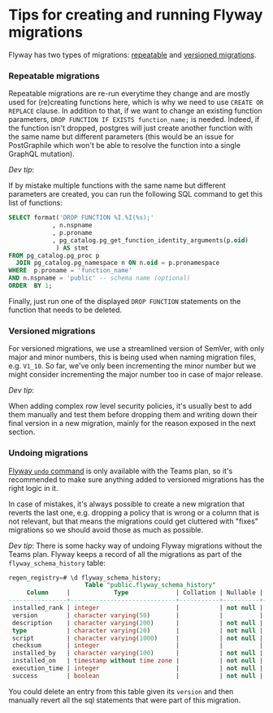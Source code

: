 # Tips for creating and running Flyway migrations

Flyway has two types of migrations: [repeatable](https://flywaydb.org/documentation/concepts/migrations#repeatable-migrations) and [versioned migrations](https://flywaydb.org/documentation/concepts/migrations#versioned-migrations). 

### Repeatable migrations

Repeatable migrations are re-run everytime they change and are mostly used for (re)creating functions here, which is why we need to use `CREATE OR REPLACE` clause. In addition to that, if we want to change an existing function parameters, `DROP FUNCTION IF EXISTS function_name;` is needed. Indeed, if the function isn't dropped, postgres will just create another function with the same name but different parameters (this would be an issue for PostGraphile which won't be able to resolve the function into a single GraphQL mutation).

*Dev tip*:

If by mistake multiple functions with the same name but different parameters are created, you can run the following SQL command to get this list of functions:

```sql
SELECT format('DROP FUNCTION %I.%I(%s);'
            , n.nspname
            , p.proname
            , pg_catalog.pg_get_function_identity_arguments(p.oid)
             ) AS stmt
FROM pg_catalog.pg_proc p
  JOIN pg_catalog.pg_namespace n ON n.oid = p.pronamespace
WHERE  p.proname = 'function_name'
AND n.nspname = 'public' -- schema name (optional)
ORDER  BY 1;
```

Finally, just run one of the displayed `DROP FUNCTION` statements on the function that needs to be deleted.

### Versioned migrations

For versioned migrations, we use a streamlined version of SemVer, with only major and minor numbers, this is being used when naming migration files, e.g. `V1_10`. So far, we've only been incrementing the minor number but we might consider incrementing the major number too in case of major release.

*Dev tip*:

When adding complex row level security policies, it's usually best to add them manually and test them before dropping them and writing down their final version in a new migration, mainly for the reason exposed in the next section.

### Undoing migrations

[Flyway `undo` command](https://flywaydb.org/documentation/command/undo) is only available with the Teams plan, so it's recommended to make sure anything added to versioned migrations has the right logic in it.

In case of mistakes, it's always possible to create a new migration that reverts the last one, e.g. dropping a policy that is wrong or a column that is not relevant, but that means the migrations could get cluttered with "fixes" migrations so we should avoid those as much as possible.

*Dev tip*:
There is some hacky way of undoing Flyway migrations without the Teams plan.
Flyway keeps a record of all the migrations as part of the `flyway_schema_history` table:

```sql
regen_registry=# \d flyway_schema_history;
                     Table "public.flyway_schema_history"
     Column     |            Type             | Collation | Nullable | Default 
----------------+-----------------------------+-----------+----------+---------
 installed_rank | integer                     |           | not null | 
 version        | character varying(50)       |           |          | 
 description    | character varying(200)      |           | not null | 
 type           | character varying(20)       |           | not null | 
 script         | character varying(1000)     |           | not null | 
 checksum       | integer                     |           |          | 
 installed_by   | character varying(100)      |           | not null | 
 installed_on   | timestamp without time zone |           | not null | now()
 execution_time | integer                     |           | not null | 
 success        | boolean                     |           | not null | 
```

You could delete an entry from this table given its `version` and then manually revert all the sql statements that were part of this migration.